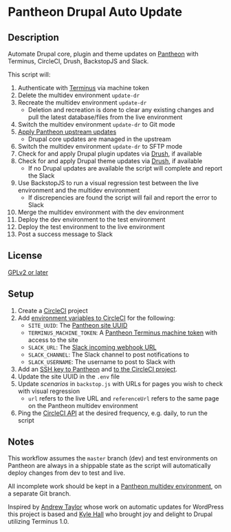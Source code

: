 # Pantheon Drupal Auto Update #

## Description ##
Automate Drupal core, plugin and theme updates on [Pantheon](https://pantheon.io) with Terminus, CircleCI, Drush, BackstopJS and Slack.

This script will:

1. Authenticate with [Terminus](https://github.com/pantheon-systems/terminus) via machine token
2. Delete the multidev environment `update-dr`
3. Recreate the multidev environment `update-dr`
	* Deletion and recreation is done to clear any existing changes and pull the latest database/files from the live environment 
4. Switch the multidev environment `update-dr` to Git mode
5. [Apply Pantheon upstream updates](https://pantheon.io/docs/upstream-updates/)
	* Drupal core updates are managed in the upstream
6. Switch the multidev environment `update-dr` to SFTP mode
7. Check for and apply Drupal plugin updates via [Drush](http://www.drush.org), if available
8. Check for and apply Drupal theme updates via [Drush](http://www.drush.org), if available
	* If no Drupal updates are available the script will complete and report the Slack
9. Use BackstopJS to run a visual regression test between the live environment and the multidev environment
	* If discrepencies are found the script will fail and report the error to Slack
10. Merge the multidev environment with the dev environment
11. Deploy the dev environment to the test environment
12. Deploy the test environment to the live environment
13. Post a success message to Slack

## License ##
[GPLv2 or later](http://www.gnu.org/licenses/gpl-2.0.html)

## Setup ##
1. Create a [CircleCI](https://circleci.com) project
2. Add [environment variables to CircleCI](https://circleci.com/docs/environment-variables/) for the following:
	* `SITE_UUID`: The [Pantheon site UUID](https://pantheon.io/docs/sites/#site-uuid)
	* `TERMINUS_MACHINE_TOKEN`: A [Pantheon Terminus machine token](https://pantheon.io/docs/machine-tokens/) with access to the site
	* `SLACK_URL`: The [Slack incoming webhook URL](https://api.slack.com/incoming-webhooks)
	* `SLACK_CHANNEL`: The Slack channel to post notifications to
	* `SLACK_USERNAME`: The username to post to Slack with
3. Add an [SSH key to Pantheon](https://pantheon.io/docs/ssh-keys/) and [to the CircleCI project](https://circleci.com/docs/permissions-and-access-during-deployment/).
4. Update the site UUID in the `.env` file
5. Update _scenarios_ in `backstop.js` with URLs for pages you wish to check with visual regression
	* `url` refers to the live URL and `referenceUrl` refers to the same page on the Pantheon multidev environment
6. Ping the [CircleCI API](https://circleci.com/docs/api/) at the desired frequency, e.g. daily, to run the script

## Notes ##
This workflow assumes the `master` branch (dev) and test environments on Pantheon are always in a shippable state as the script will automatically deploy changes from dev to test and live.

All incomplete work should be kept in a [Pantheon multidev environment](https://pantheon.io/docs/multidev/), on a separate Git branch.


Inspired by [Andrew Taylor](https://github.com/ataylorme/) whose work on automatic updates for WordPress this project is based and [Kyle Hall](https://github.com/Ky1e) who brought joy and delight to Drupal utilizing Terminus 1.0. 
